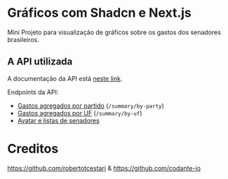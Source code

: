 # Gráficos com Shadcn e Next.js

Mini Projeto para visualização de gráficos sobre os gastos dos senadores brasileiros.

## A API utilizada

A documentação da API está [neste link](https://docs.apis.codante.io/gastos-senadores).

Endpoints da API:

- [Gastos agregados por partido](https://docs.apis.codante.io/gastos-senadores#gastos-agregados-por-partido) (`/summary/by-party`)
- [Gastos agregados por UF](https://docs.apis.codante.io/gastos-senadores#gastos-agregados-por-uf) (`/summary/by-uf`)
- [Avatar e listas de senadores](https://apis.codante.io/senator-expenses/senators)


# Creditos

https://github.com/robertotcestari & https://github.com/codante-io